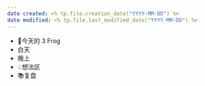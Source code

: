 ```yaml
---
date created: <% tp.file.creation_date("YYYY-MM-DD") %> 
date modified: <% tp.file.last_modified_date("YYYY-MM-DD") %>
---
```

- 🐸今天的 3 Frog
- 白天
- 晚上
- 💡想法区
- 📚复盘
